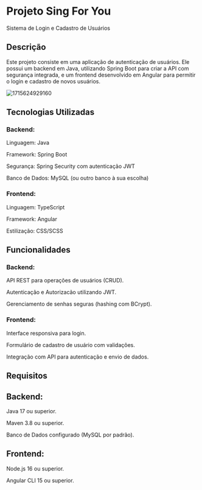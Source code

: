 # Projeto Sing For You

Sistema de Login e Cadastro de Usuários

## Descrição

Este projeto consiste em uma aplicação de autenticação de usuários. 
Ele possui um backend em Java, utilizando Spring Boot para criar a API com segurança integrada, e um frontend desenvolvido em Angular para permitir o login e cadastro de novos usuários.

![1715624929160](https://github.com/user-attachments/assets/03a19855-c105-41a9-94f5-8d68a3e10309)


## Tecnologias Utilizadas

###  Backend:

Linguagem: Java

Framework: Spring Boot

Segurança: Spring Security com autenticação JWT

Banco de Dados: MySQL (ou outro banco à sua escolha)

### Frontend:

Linguagem: TypeScript

Framework: Angular

Estilização: CSS/SCSS


## Funcionalidades

### Backend:

API REST para operações de usuários (CRUD).

Autenticação e Autorizacão utilizando JWT.

Gerenciamento de senhas seguras (hashing com BCrypt).

### Frontend:

Interface responsiva para login.

Formulário de cadastro de usuário com validações.

Integração com API para autenticação e envio de dados.



## Requisitos

## Backend:

Java 17 ou superior.

Maven 3.8 ou superior.

Banco de Dados configurado (MySQL por padrão).

## Frontend:

Node.js 16 ou superior.

Angular CLI 15 ou superior.



